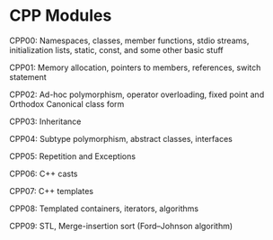# CPP Modules

CPP00: Namespaces, classes, member functions, stdio streams,
initialization lists, static, const, and some other basic
stuff

CPP01: Memory allocation, pointers to members,
references, switch statement

CPP02: Ad-hoc polymorphism, operator overloading, fixed point
and Orthodox Canonical class form

CPP03: Inheritance

CPP04: Subtype polymorphism, abstract classes, interfaces

CPP05: Repetition and Exceptions

CPP06: C++ casts

CPP07: C++ templates

CPP08: Templated containers, iterators, algorithms

CPP09: STL, Merge-insertion sort (Ford–Johnson algorithm)
